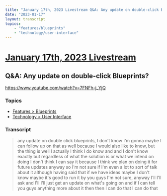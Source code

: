 ```yaml
---
title: "January 17th, 2023 Livestream Q&A: Any update on double-click Blueprints?"
date: "2023-01-17"
layout: transcript
topics:
    - "features/blueprints"
    - "technology/user-interface"
---
```

# [January 17th, 2023 Livestream](../2023-01-17.md)
## Q&A: Any update on double-click Blueprints?
https://www.youtube.com/watch?v=7FNFh-j_YjQ

### Topics
* [Features > Blueprints](../topics/features/blueprints.md)
* [Technology > User Interface](../topics/technology/user-interface.md)

### Transcript

> any update on double click blueprints, I don't know I'm gonna maybe I can follow up on that as well because I would also like to know, but the thing is well I actually I think I do know and and I don't know exactly but regardless of what the solution is or what we intend on doing I don't think I can say it because I think we plan on doing it for future updates anyway so I'm not sure if I'm even a lot to sort of talk about it although having said that if we have ideas maybe I don't know maybe it's good to run it by you guys I'm not sure, anyway I'll I'll ask and I'll I'll just get an update on what's going on and if I can tell you guys anything more about it then then I can do that I can do that
